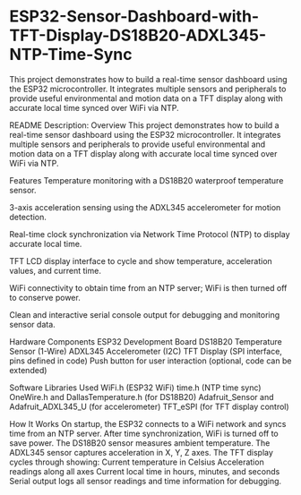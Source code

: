 # ESP32-Sensor-Dashboard-with-TFT-Display-DS18B20-ADXL345-NTP-Time-Sync
This project demonstrates how to build a real-time sensor dashboard using the ESP32 microcontroller. It integrates multiple sensors and peripherals to provide useful environmental and motion data on a TFT display along with accurate local time synced over WiFi via NTP.

README Description:
Overview
This project demonstrates how to build a real-time sensor dashboard using the ESP32 microcontroller. It integrates multiple sensors and peripherals to provide useful environmental and motion data on a TFT display along with accurate local time synced over WiFi via NTP.

Features
Temperature monitoring with a DS18B20 waterproof temperature sensor.

3-axis acceleration sensing using the ADXL345 accelerometer for motion detection.

Real-time clock synchronization via Network Time Protocol (NTP) to display accurate local time.

TFT LCD display interface to cycle and show temperature, acceleration values, and current time.

WiFi connectivity to obtain time from an NTP server; WiFi is then turned off to conserve power.

Clean and interactive serial console output for debugging and monitoring sensor data.

Hardware Components
ESP32 Development Board
DS18B20 Temperature Sensor (1-Wire)
ADXL345 Accelerometer (I2C)
TFT Display (SPI interface, pins defined in code)
Push button for user interaction (optional, code can be extended)

Software Libraries Used
WiFi.h (ESP32 WiFi)
time.h (NTP time sync)
OneWire.h and DallasTemperature.h (for DS18B20)
Adafruit_Sensor and Adafruit_ADXL345_U (for accelerometer)
TFT_eSPI (for TFT display control)

How It Works
On startup, the ESP32 connects to a WiFi network and syncs time from an NTP server.
After time synchronization, WiFi is turned off to save power.
The DS18B20 sensor measures ambient temperature.
The ADXL345 sensor captures acceleration in X, Y, Z axes.
The TFT display cycles through showing:
Current temperature in Celsius
Acceleration readings along all axes
Current local time in hours, minutes, and seconds
Serial output logs all sensor readings and time information for debugging.
